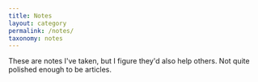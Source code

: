 ```yaml
---
title: Notes
layout: category
permalink: /notes/
taxonomy: notes
---
```


These are notes I've taken, but I figure they'd also help others. Not quite
polished enough to be articles.
